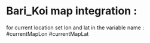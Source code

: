 ﻿# Bari_Koi map integration :
 
 
for current location set lon and lat in the variable name : <br>
 #currentMapLon 
 #currentMapLat
